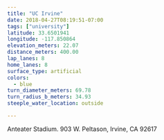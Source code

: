 ```yaml
---
title: "UC Irvine"
date: 2018-04-27T08:19:51-07:00
tags: ["university"]
latitude: 33.6501941
longitude: -117.850864
elevation_meters: 22.07
distance_meters: 400.00
lap_lanes: 8
home_lanes: 8
surface_type: artificial
colors: 
  - blue
turn_diameter_meters: 69.78
turn_radius_b_meters: 34.93
steeple_water_location: outside

---
```

Anteater Stadium. 903 W. Peltason, Irvine, CA 92617
<!--more-->
